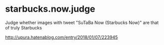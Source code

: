 # starbucks.now.judge
Judge whether images with tweet "SuTaBa Now (Starbucks Now)" are that of truly Starbucks

http://upura.hatenablog.com/entry/2018/01/07/223945
